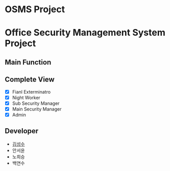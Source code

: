 # OSMS Project
Office Security Management System Project
=============

## Main Function ##

## Complete View ##

- [x] Fianl Exterminatro
- [x] Night Worker
- [x] Sub Security Manager
- [x] Main Security Manager
- [x] Admin

## Developer ##

* [김성수](https://github.com/munak)
* 안서윤
* 노희승
* 백연수
